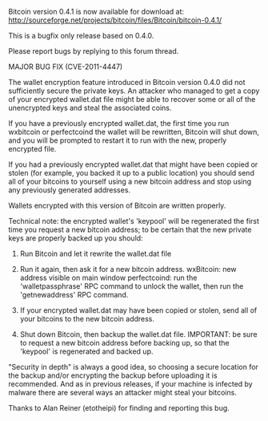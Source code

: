 Bitcoin version 0.4.1 is now available for download at:
http://sourceforge.net/projects/bitcoin/files/Bitcoin/bitcoin-0.4.1/

This is a bugfix only release based on 0.4.0.

Please report bugs by replying to this forum thread.

MAJOR BUG FIX  (CVE-2011-4447)

The wallet encryption feature introduced in Bitcoin version 0.4.0 did not sufficiently secure the private keys. An attacker who
managed to get a copy of your encrypted wallet.dat file might be able to recover some or all of the unencrypted keys and steal the
associated coins.

If you have a previously encrypted wallet.dat, the first time you run wxbitcoin or perfectcoind the wallet will be rewritten, Bitcoin will
shut down, and you will be prompted to restart it to run with the new, properly encrypted file.

If you had a previously encrypted wallet.dat that might have been copied or stolen (for example, you backed it up to a public
location) you should send all of your bitcoins to yourself using a new bitcoin address and stop using any previously generated addresses.

Wallets encrypted with this version of Bitcoin are written properly.

Technical note: the encrypted wallet's 'keypool' will be regenerated the first time you request a new bitcoin address; to be certain that the
new private keys are properly backed up you should:

1. Run Bitcoin and let it rewrite the wallet.dat file

2. Run it again, then ask it for a new bitcoin address.
wxBitcoin: new address visible on main window
perfectcoind: run the 'walletpassphrase' RPC command to unlock the wallet,  then run the 'getnewaddress' RPC command.

3. If your encrypted wallet.dat may have been copied or stolen, send all of your bitcoins to the new bitcoin address.

4. Shut down Bitcoin, then backup the wallet.dat file.
IMPORTANT: be sure to request a new bitcoin address before backing up, so that the 'keypool' is regenerated and backed up.

"Security in depth" is always a good idea, so choosing a secure location for the backup and/or encrypting the backup before uploading it is recommended. And as in previous releases, if your machine is infected by malware there are several ways an attacker might steal your bitcoins.

Thanks to Alan Reiner (etotheipi) for finding and reporting this bug.

